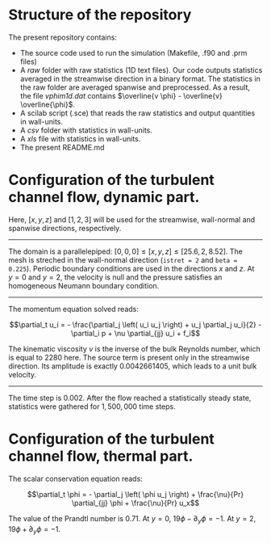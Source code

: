 # Structure of the repository

The present repository contains:

- The source code used to run the simulation (Makefile, .f90 and .prm files)
- A *raw* folder with raw statistics (1D text files). Our code outputs statistics averaged in the streamwise direction in a binary format. The statistics in the raw folder are averaged spanwise and preprocessed. As a result, the file *vphim1d.dat* contains $`\overline{v \phi} - \overline{v} \overline{\phi}`$.
- A scilab script (.sce) that reads the raw statistics and output quantities in wall-units.
- A *csv* folder with statistics in wall-units.
- A *xls* file with statistics in wall-units.
- The present README.md

# Configuration of the turbulent channel flow, dynamic part.

Here, $`[x,y,z]`$ and $`[1,2,3]`$ will be used for the streamwise, wall-normal and spanwise directions, respectively.

---

The domain is a parallelepiped: $`[0,0,0] \leq [x,y,z] \leq [25.6, 2, 8.52]`$. The mesh is streched in the wall-normal direction (`istret = 2` and `beta = 0.225`). Periodic boundary conditions are used in the directions $`x`$ and $`z`$. At $`y=0`$ and $`y=2`$, the velocity is null and the pressure satisfies an homogeneous Neumann boundary condition.

---

The momentum equation solved reads:
```math
\partial_t u_i = - \frac{\partial_j \left( u_i u_j \right) + u_j \partial_j u_i}{2} - \partial_i p + \nu \partial_{jj} u_i + f_i
```
The kinematic viscosity $`\nu`$ is the inverse of the bulk Reynolds number, which is equal to $`2280`$ here. The source term is present only in the streamwise direction. Its amplitude is exactly $`0.0042661405`$, which leads to a unit bulk velocity.

---

The time step is $`0.002`$. After the flow reached a statistically steady state, statistics were gathered for $`1,500,000`$ time steps.

# Configuration of the turbulent channel flow, thermal part.

The scalar conservation equation reads:
```math
\partial_t \phi = - \partial_j \left( \phi u_j \right) + \frac{\nu}{Pr} \partial_{jj} \phi + \frac{\nu}{Pr} u_x
```
The value of the Prandtl number is $`0.71`$. At $`y=0`$, $`19 \phi - \partial_y \phi = -1`$. At $`y=2`$, $`19 \phi + \partial_y \phi = -1`$.
